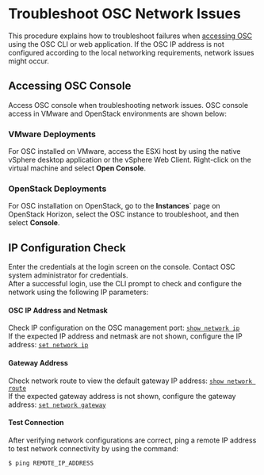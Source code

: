 # Troubleshoot OSC Network Issues  
This procedure explains how to troubleshoot failures when [accessing OSC](../../gettingstarted/accessing.md) using the OSC CLI or web application. If the OSC IP address is not configured according to the local networking requirements, network issues might occur.  
## Accessing OSC Console  
Access OSC console when troubleshooting network issues. OSC console access in VMware and OpenStack environments are shown below:

### VMware Deployments  
For OSC installed on VMware, access the ESXi host by using the native vSphere desktop application or the vSphere Web Client. 
Right-click on the virtual machine and select **Open Console**.

### OpenStack Deployments ###  
For OSC installation on OpenStack, go to the **Instances**` page on OpenStack Horizon, select the OSC instance to troubleshoot, and then select **Console**.  

## IP Configuration Check ##
Enter the credentials at the login screen on the console. Contact OSC system administrator for credentials.  
After a successful login, use the CLI prompt to check and configure the network using the following IP parameters:  

#### OSC IP Address and Netmask  
Check IP configuration on the OSC management port:   [`show network ip`](../../references/cli.md/#show-network-ip)  
If the expected IP address and netmask are not shown, configure the IP address:  [`set network ip`](../../references/cli.md/#set-network-ip)  

#### Gateway Address  
Check network route to view the default gateway IP address:  [`show network route`](../../references/cli.md/#show-network-route)  
If the expected gateway address is not shown, configure the gateway address: [`set network gateway`](../../references/cli.md/#set-network-gateway)  

#### Test Connection 
After verifying network configurations are correct, ping a remote IP address to test network connectivity by using the command:  
```
$ ping REMOTE_IP_ADDRESS
```
